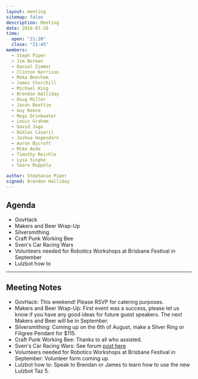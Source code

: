 ```yaml
---
layout: meeting
sitemap: false
description: Meeting
date: 2016-07-26
time:
  open: "21:20"
  close: "21:45"
members:
  - Steph Piper
  - Jim Borman
  - Daniel Zimmer
  - Clinton Kerrison
  - Meka Beecham
  - James Churchill
  - Michael King
  - Brendan Halliday
  - Doug Miller
  - Jason Beattie
  - Guy Reece
  - Megs Drinkwater
  - Louis Graham
  - David Jago
  - Niklas Casaril
  - Joshua Hogendorn
  - Aaron Bycroft
  - Mike Ando
  - Timothy Reichle
  - Lysa Singhe
  - Saara Roppola

author: Stephanie Piper
signed: Brendan Halliday
---
```


## Agenda

- GovHack
- Makers and Beer Wrap-Up
- Silversmithing
- Craft Punk Working Bee
- Sven's Car Racing Wars
- Volunteers needed for Robotics Workshops at Brisbane Festival in September
- Lulzbot how to

---

## Meeting Notes
- GovHack:  This weekend!  Please RSVP for catering purposes. 
- Makers and Beer Wrap-Up: First event was a success, please let us know if you have any good ideas for future guest speakers.  The next Makers and Beer will be in September. 
- Silversmithing:  Coming up on the 6th of August, make a Silver Ring or Filigree Pendant for $115. 
- Craft Punk Working Bee: Thanks to all who assisted.  
- Sven's Car Racing Wars: See forum [post here](http://forum.hsbne.org/t/hsbne-autonomous-land-vehicle-race/1661/1)
- Volunteers needed for Robotics Workshops at Brisbane Festival in September: Volunteer form coming up. 
- Lulzbot how to: Speak to Brendan or James to learn how to use the new Lulzbot Taz 5.  
